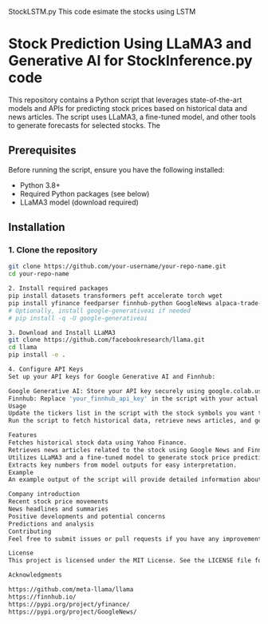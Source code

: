 StockLSTM.py
This code esimate the stocks using LSTM

# Stock Prediction Using LLaMA3 and Generative AI for StockInference.py code

This repository contains a Python script that leverages state-of-the-art models and APIs for predicting stock prices based on historical data and news articles. The script uses LLaMA3, a fine-tuned model, and other tools to generate forecasts for selected stocks.
The
## Prerequisites

Before running the script, ensure you have the following installed:

- Python 3.8+
- Required Python packages (see below)
- LLaMA3 model (download required)

## Installation

### 1. Clone the repository

```bash
git clone https://github.com/your-username/your-repo-name.git
cd your-repo-name

2. Install required packages
pip install datasets transformers peft accelerate torch wget
pip install yfinance feedparser finnhub-python GoogleNews alpaca-trade-api nltk
# Optionally, install google-generativeai if needed
# pip install -q -U google-generativeai

3. Download and Install LLaMA3
git clone https://github.com/facebookresearch/llama.git
cd llama
pip install -e .

4. Configure API Keys
Set up your API keys for Google Generative AI and Finnhub:

Google Generative AI: Store your API key securely using google.colab.userdata.
Finnhub: Replace 'your_finnhub_api_key' in the script with your actual Finnhub API key.
Usage
Update the tickers list in the script with the stock symbols you want to analyze.
Run the script to fetch historical data, retrieve news articles, and generate stock price predictions.

Features
Fetches historical stock data using Yahoo Finance.
Retrieves news articles related to the stock using Google News and Finnhub.
Utilizes LLaMA3 and a fine-tuned model to generate stock price predictions.
Extracts key numbers from model outputs for easy interpretation.
Example
An example output of the script will provide detailed information about the stock, including:

Company introduction
Recent stock price movements
News headlines and summaries
Positive developments and potential concerns
Predictions and analysis
Contributing
Feel free to submit issues or pull requests if you have any improvements or bug fixes.

License
This project is licensed under the MIT License. See the LICENSE file for details.

Acknowledgments

https://github.com/meta-llama/llama
https://finnhub.io/
https://pypi.org/project/yfinance/
https://pypi.org/project/GoogleNews/
